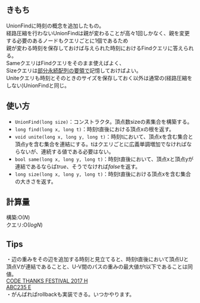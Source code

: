 ## きもち

UnionFindに時刻の概念を追加したもの。  
経路圧縮を行わないUnionFindは親が変わることが高々1回しかなく、親を変更する必要のあるノードもクエリごとに1個であるため  
親が変わる時刻を保存しておけば与えられた時刻におけるFindクエリに答えられる。  
SameクエリはFindクエリをそのまま使えばよく、  
Sizeクエリは[部分永続配列の要領で](https://37zigen.com/persistent-array/)記憶しておけばよい。  
Uniteクエリも時刻とそのときのサイズを保存しておく以外は通常の(経路圧縮をしない)UnionFindと同じ。  

## 使い方

- `UnionFind(long size)`：コンストラクタ。頂点数sizeの素集合を構築する。  
- `long find(long x, long t)`：時刻t直後における頂点xの根を返す。  
- `void unite(long x, long y, long t)`：時刻tにおいて、頂点xを含む集合と頂点yを含む集合を連結にする。tはクエリごとに広義単調増加でなければならないが、連続する値である必要はない。  
- `bool same(long x, long y, long t)`：時刻t直後において、頂点xと頂点yが連結であるならば$true$、そうでなければ$false$を返す。  
- `long size(long x, long y, long t)`：時刻t直後における頂点xを含む集合の大きさを返す。  

## 計算量

構築:$\mathrm{O}(N)$  
クエリ:$\mathrm{O}(logN)$   

## Tips

・辺の重みをその辺を追加する時刻と見立てると、時刻t直後において頂点Uと頂点Vが連結であることと、U-V間のパスの重みの最大値がt以下であることは同値。  
[CODE THANKS FESTIVAL 2017 H](https://atcoder.jp/contests/code-thanks-festival-2017-open/tasks/code_thanks_festival_2017_h)  
[ABC235 E](https://atcoder.jp/contests/abc235/tasks/abc235_e)  
・がんばればrollbackも実装できる。いつかやります。  
